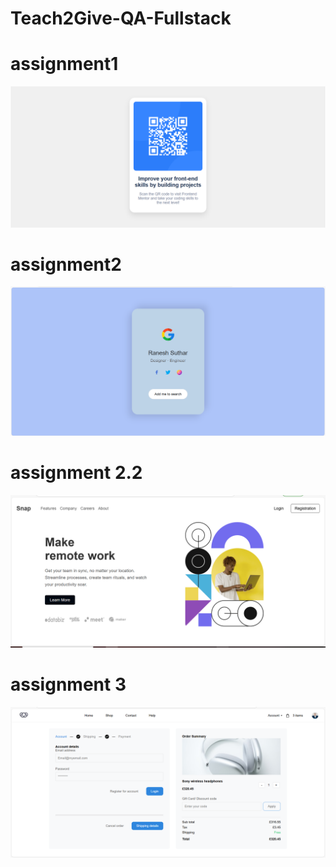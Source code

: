 # Teach2Give-QA-Fullstack
# assignment1 
![qrcode](Html-Css/Assets/Preview.png)
# assignment2
![googlecard](Html-Css/Assets/Preview2.png)
# assignment 2.2
![remotework](Html-Css/Assets/Preview3.png)
# assignment 3
![commerce](Html-Css/Assets/Preview4.png)